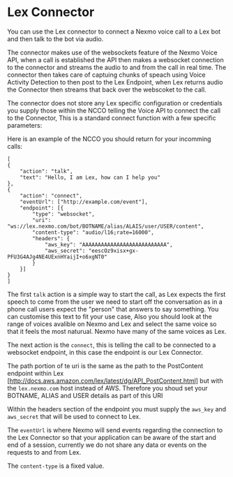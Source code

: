# Lex Connector

You can use the Lex connector to connect a Nexmo voice call to a Lex bot and then talk to the bot via audio.

The connector makes use of the  websockets feature of the Nexmo Voice API, when a call is established the API then makes a websocket connection to the connector and streams the audio to and from the call in real time. 
The connector then takes care of captuing chunks of speach using Voice Activity Detection to then post to the Lex Endpoint, when Lex returns audio the Connector then streams that back over the webscoket to the call.

The connector does not store any Lex specific configuration or credentials you supply those within the NCCO telling the Voice API to connect the call to the Connector, This is a standard connect function with a few specific parameters:

Here is an example of the NCCO you should return for your incomming calls:
```
[
{
	"action": "talk",
	"text": "Hello, I am Lex, how can I help you"
}, 
{
	"action": "connect",
	"eventUrl": ["http://example.com/event"],
	"endpoint": [{
		"type": "websocket",
		"uri": "ws://lex.nexmo.com/bot/BOTNAME/alias/ALAIS/user/USER/content",
		"content-type": "audio/l16;rate=16000",
		"headers": {
			"aws_key": "AAAAAAAAAAAAAAAAAAAAAAAAAAA",
			"aws_secret": "eescOz9xisx+gx-PFU3G4AJg4NE4UExnHYaijI+o6xgNT0"
		}
	}]
}
]
```
The first `talk` action is a simple way to start the call, as Lex expects the first speech to come from the user we need to start off the conversation as in a phone call users expect the "person" that answers to say something. You can customise this text to fit your use case, Also you should look at the range of voices avalible on Nexmo and Lex and select the same voice so that it feels the most naturual. Nexmo have many of the same voices as Lex.

The next action is the `connect`, this is telling the call to be connected to a websocket endpoint, in this case the endpoint is our Lex Connector.

The path portion of te uri is the same as the path to the PostContent endpoint within Lex [http://docs.aws.amazon.com/lex/latest/dg/API_PostContent.html] but with the `lex.nexmo.com`  host instead of AWS. Therefore you shoud set your BOTNAME, ALIAS and USER details as part of this URI

Within the headers section of the endpoint you must supply the `aws_key` and `aws_secret` that will be used to connect to Lex. 

The `eventUrl` is where Nexmo will send events regarding the connection to the Lex Connector so that your application can be aware of the start and end of a session, currently we do not share any data or events on the requests to and from Lex.

The `content-type` is a fixed value.

